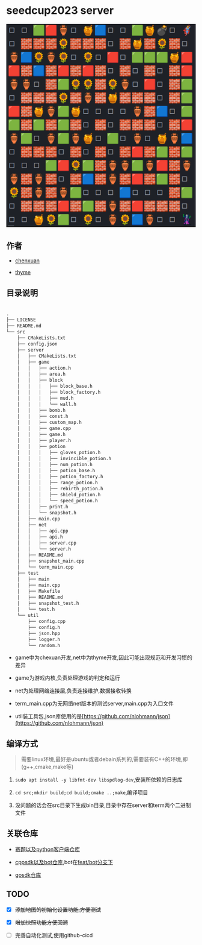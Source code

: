 # seedcup2023 server

![](https://raw.githubusercontent.com/Thyme-git/seedcup2023-client/main/image/2023%E7%A7%8D%E5%AD%90%E6%9D%AF%E8%B5%9B%E9%A2%98/1699091546594.png)

## 作者

- [chenxuan](https://github.com/chenxuan520)

- [thyme](https://github.com/Thyme-git)

## 目录说明
```shell

.
├── LICENSE
├── README.md
└── src
    ├── CMakeLists.txt
    ├── config.json
    ├── server
    │   ├── CMakeLists.txt
    │   ├── game
    │   │   ├── action.h
    │   │   ├── area.h
    │   │   ├── block
    │   │   │   ├── block_base.h
    │   │   │   ├── block_factory.h
    │   │   │   ├── mud.h
    │   │   │   └── wall.h
    │   │   ├── bomb.h
    │   │   ├── const.h
    │   │   ├── custom_map.h
    │   │   ├── game.cpp
    │   │   ├── game.h
    │   │   ├── player.h
    │   │   ├── potion
    │   │   │   ├── gloves_potion.h
    │   │   │   ├── invincible_potion.h
    │   │   │   ├── num_potion.h
    │   │   │   ├── potion_base.h
    │   │   │   ├── potion_factory.h
    │   │   │   ├── range_potion.h
    │   │   │   ├── rebirth_potion.h
    │   │   │   ├── shield_potion.h
    │   │   │   └── speed_potion.h
    │   │   ├── print.h
    │   │   └── snapshot.h
    │   ├── main.cpp
    │   ├── net
    │   │   ├── api.cpp
    │   │   ├── api.h
    │   │   ├── server.cpp
    │   │   └── server.h
    │   ├── README.md
    │   ├── snapshot_main.cpp
    │   └── term_main.cpp
    ├── test
    │   ├── main
    │   ├── main.cpp
    │   ├── Makefile
    │   ├── README.md
    │   ├── snapshot_test.h
    │   └── test.h
    └── util
        ├── config.cpp
        ├── config.h
        ├── json.hpp
        ├── logger.h
        └── random.h
```

- game中为chexuan开发,net中为thyme开发,因此可能出现规范和开发习惯的差异

- game为游戏内核,负责处理游戏的判定和运行

- net为处理网络连接层,负责连接维护,数据接收转换

- term_main.cpp为无网络net版本的测试server,main.cpp为入口文件

- util装工具包,json库使用的是[https://github.com/nlohmann/json](https://github.com/nlohmann/json)

## 编译方式
> 需要linux环境,最好是ubuntu或者debain系列的,需要装有C++的环境,即(g++,cmake,make等)

1. `sudo apt install -y libfmt-dev libspdlog-dev`,安装所依赖的日志库

2. `cd src;mkdir build;cd build;cmake ..;make`,编译项目

3. 没问题的话会在src目录下生成bin目录,目录中存在server和term两个二进制文件

## 关联仓库

- [赛题以及python客户端仓库](https://github.com/Thyme-git/seedcup2023-client)

- [cppsdk以及bot仓库](https://gitee.com/chenxuan520/seedcup-cppsdk.git),bot在[feat/bot分支下](https://gitee.com/chenxuan520/seedcup-cppsdk/tree/feat%2Fbot/)

- [gosdk仓库](https://github.com/chenxuan520/seedcup-gosdk)

## TODO

- [x] ~~添加地图的初始化设置功能,方便测试~~

- [x] ~~增加快照功能方便回溯~~

- [ ] 完善自动化测试,使用github-cicd
